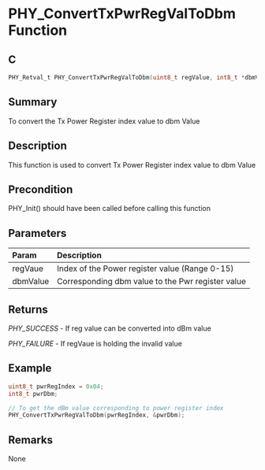 # PHY_ConvertTxPwrRegValToDbm Function

## C

```c
PHY_Retval_t PHY_ConvertTxPwrRegValToDbm(uint8_t regValue, int8_t *dbmValue)
```

## Summary

To convert the Tx Power Register index value to dbm Value  

## Description

This function is used to convert Tx Power Register index value to dbm Value

## Precondition

PHY_Init() should have been called before calling this function  

## Parameters

| Param | Description |
|:----- |:----------- |
| regVaue | Index of the Power register value (Range 0-15) |
| dbmValue | Corresponding dbm value to the Pwr register value| 

## Returns

*PHY_SUCCESS* - If reg value can be converted into dBm value

*PHY_FAILURE* - If regVaue is holding the invalid value
 

## Example

```c
uint8_t pwrRegIndex = 0x04;
int8_t pwrDbm;

// To get the dBm value corresponding to power register index
PHY_ConvertTxPwrRegValToDbm(pwrRegIndex, &pwrDbm);

```
## Remarks

None 

